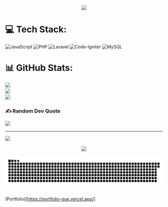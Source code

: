 <p align="center">
  <img src="https://capsule-render.vercel.app/api?type=waving&height=150&color=gradient&text=Hey%20Everyone!&section=header&fontAlign=50&animation=fadeIn&textBg=false&desc=What%20are%20you%20looking%20for%20here?&descSize=15&fontSize=50&fontAlignY=29&descAlignY=52" />
</p>

# 💻 Tech Stack:
![JavaScript](https://img.shields.io/badge/javascript-%23323330.svg?style=for-the-badge&logo=javascript&logoColor=%23F7DF1E) ![PHP](https://img.shields.io/badge/php-%23777BB4.svg?style=for-the-badge&logo=php&logoColor=white) ![Laravel](https://img.shields.io/badge/laravel-%23FF2D20.svg?style=for-the-badge&logo=laravel&logoColor=white) ![Code-Igniter](https://img.shields.io/badge/CodeIgniter-%23EF4223.svg?style=for-the-badge&logo=codeIgniter&logoColor=white) ![MySQL](https://img.shields.io/badge/mysql-4479A1.svg?style=for-the-badge&logo=mysql&logoColor=white)
# 📊 GitHub Stats:
![](https://github-readme-stats.vercel.app/api?username=akbarwm&theme=transparent&hide_border=true&include_all_commits=false&count_private=false)<br/>
![](https://nirzak-streak-stats.vercel.app/?user=akbarwm&theme=transparent&hide_border=true)<br/>
![](https://github-readme-stats.vercel.app/api/top-langs/?username=akbarwm&theme=transparent&hide_border=true&include_all_commits=false&count_private=false&layout=compact)

### ✍️ Random Dev Quote
![](https://quotes-github-readme.vercel.app/api?type=horizontal&theme=radical)

---

[![](https://visitcount.itsvg.in/api?id=akbarwm&icon=2&color=0)](https://visitcount.itsvg.in)

<p align="center">
  <img src="https://capsule-render.vercel.app/api?type=waving&height=130&color=gradient&section=footer" />
</p>

<p align="center">
  <img src="https://raw.githubusercontent.com/akbarwm/akbarwm/output/github-contribution-grid-snake-dark.svg" />
</p>

(Portfolio)[https://portfolio-gue.vercel.app/]
<!-- Proudly created with GPRM ( https://gprm.itsvg.in ) -->
